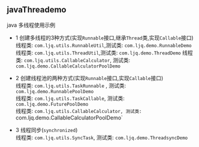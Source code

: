 ## javaThreademo  
    
    
java 多线程使用示例    

- 1 创建多线程的3种方式(实现`Runnable`接口,继承`Thread`类,实现`Callable`接口)  
  线程类: `com.ljq.utils.RunnableUtil`,测试类: `com.ljq.demo.RunnableDemo`  
  线程类: `com.ljq.utils.ThreadUtil`,测试类: `com.ljq.demo.ThreadDemo` 
  线程类: `com.ljq.utils.CallableCalculator`, 测试类: `com.ljq.demo.CallableCalculatorPoolDemo`  
    
- 2 创建线程池的两种方式(实现`Runnable`接口,实现`Callable`接口)  
  线程类: `com.ljq.utils.TaskRunnable` , 测试类: `com.ljq.demo.RunnablePoolDemo`  
  线程类: `com.ljq.utils.TaskCallable`, 测试类: `com.ljq.demo.FuturePoolDemo`  
  线程类: `com.ljq.utils.CallableCalculator, 测试类: `com.ljq.demo.CallableCalculatorPoolDemo`  
    
- 3 线程同步(`synchronized`)  
  线程类: `com.ljq.utils.SyncTask`, 测试类: `com.ljq.demo.ThreadsyncDemo`  






